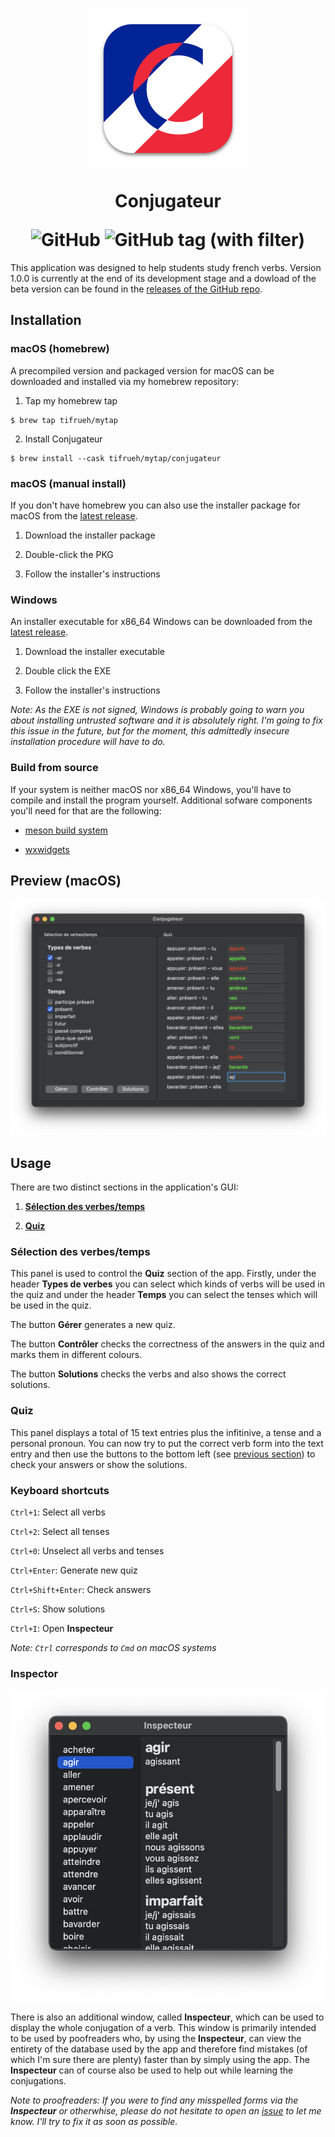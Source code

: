 <h1 align="center">
    <img src="./resources/conjugateur.svg" alt="Conjugateur icon" width=256 height=256>
    <p>Conjugateur</p>
    <img alt="GitHub" src="https://img.shields.io/github/license/tifrueh/conjugateur">
    <img alt="GitHub tag (with filter)" src="https://img.shields.io/github/v/tag/tifrueh/conjugateur">
</h1>

This application was designed to help students study french verbs. Version 1.0.0 is currently at the end of its development stage and a dowload of the beta version can be found in the [releases of the GitHub repo](https://github.com/tifrueh/conjugateur/releases). 

## Installation

### macOS (homebrew)

A precompiled version and packaged version for macOS can be downloaded and installed via my homebrew repository:

1. Tap my homebrew tap

~~~
$ brew tap tifrueh/mytap
~~~

2. Install Conjugateur

~~~
$ brew install --cask tifrueh/mytap/conjugateur
~~~

### macOS (manual install)

If you don't have homebrew you can also use the installer package for macOS from the [latest release](https://github.com/tifrueh/conjugateur/releases/latest).

1. Download the installer package

2. Double-click the PKG

3. Follow the installer's instructions

### Windows

An installer executable for x86_64 Windows can be downloaded from the [latest release](https://github.com/tifrueh/conjugateur/releases/latest).

1. Download the installer executable

2. Double click the EXE

3. Follow the installer's instructions

_Note: As the EXE is not signed, Windows is probably going to warn you about installing untrusted software and it is absolutely right. I'm going to fix this issue in the future, but for the moment, this admittedly insecure installation procedure will have to do._

### Build from source

If your system is neither macOS nor x86_64 Windows, you'll have to compile and install the program yourself. Additional sofware components you'll need for that are the following:

- [meson build system](https://mesonbuild.com/)

- [wxwidgets](https://www.wxwidgets.org/)

## Preview (macOS)

![macOS preview](./resources/preview.png)

## Usage

There are two distinct sections in the application's GUI:

1. [**Sélection des verbes/temps**](#sélection-des-verbestemps)

2. [**Quiz**](#quiz)

### Sélection des verbes/temps

This panel is used to control the **Quiz** section of the app. Firstly, under the header **Types de verbes** you can select which kinds of verbs will be used in the quiz and under the header **Temps** you can select the tenses which will be used in the quiz.

The button **Gérer** generates a new quiz.

The button **Contrôler** checks the correctness of the answers in the quiz and marks them in different colours.

The button **Solutions** checks the verbs and also shows the correct solutions.

### Quiz

This panel displays a total of 15 text entries plus the infitinive, a tense and a personal pronoun. You can now try to put the correct verb form into the text entry and then use the buttons to the bottom left (see [previous section](#sélection-des-verbestemps)) to check your answers or show the solutions.

### Keyboard shortcuts

`Ctrl+1`: Select all verbs

`Ctrl+2`: Select all tenses

`Ctrl+0`: Unselect all verbs and tenses

`Ctrl+Enter`: Generate new quiz

`Ctrl+Shift+Enter`: Check answers

`Ctrl+S`: Show solutions

`Ctrl+I`: Open **Inspecteur**

_Note: `Ctrl` corresponds to `Cmd` on macOS systems_

### Inspector

![Inspector preview](./resources/preview-inspector.png)

There is also an additional window, called **Inspecteur**, which can be used to display the whole conjugation of a verb. This window is primarily intended to be used by poofreaders who, by using the **Inspecteur**, can view the entirety of the database used by the app and therefore find mistakes (of which I'm sure there are plenty) faster than by simply using the app. The **Inspecteur** can of course also be used to help out while learning the conjugations.

_Note to proofreaders: If you were to find any misspelled forms via the **Inspecteur** or otherwhise, please do not hesitate to open an [issue](https://github.com/tifrueh/conjugateur/issues) to let me know. I'll try to fix it as soon as possible._
